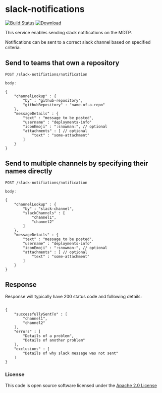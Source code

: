 # slack-notifications

[![Build Status](https://travis-ci.org/hmrc/slack-notifications.svg)](https://travis-ci.org/hmrc/slack-notifications) [ ![Download](https://api.bintray.com/packages/hmrc/releases/slack-notifications/images/download.svg) ](https://bintray.com/hmrc/releases/slack-notifications/_latestVersion)

This service enables sending slack notifications on the MDTP.

Notifications can be sent to a correct slack channel based on specified criteria.

## Send to teams that own a repository

```
POST /slack-notifiations/notification 

body:

{
    "channelLookup" : {
        "by" : "github-repository",
        "githubRepository" : "name-of-a-repo"
    },
    "messageDetails" : {
        "text" : "message to be posted",
        "username" : "deployments-info"
        "iconEmoji" : ":snowman:", // optional
        "attachments" : [ // optional
            "text" : "some-attachment"
        ]    
    }
}
```

## Send to multiple channels by specifying their names directly

```
POST /slack-notifiations/notification

body:

{
    "channelLookup" : {
        "by" : "slack-channel",
        "slackChannels" : [ 
            "channel1",
            "channel2" 
        ]
    },
    "messageDetails" : {
        "text" : "message to be posted",
        "username" : "deployments-info" 
        "iconEmoji" : ":snowman:", // optional
        "attachments" : [ // optional
            "text" : "some-attachment"
        ]
    }
}
```

## Response

Response will typically have 200 status code and following details:

```

{
    "successfullySentTo" : [ 
        "channel1",
        "channel2" 
    ],
    "errors" : [ 
        "Details of a problem",
        "Details of another problem"
    ],
    "exclusions" : [
        "Details of why slack message was not sent"
    ]
}

```

### License

This code is open source software licensed under the [Apache 2.0 License]("http://www.apache.org/licenses/LICENSE-2.0.html")


